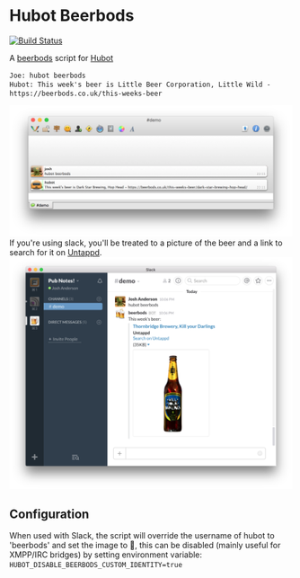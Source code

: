 # Hubot Beerbods
[![Build Status](https://travis-ci.org/andersonshatch/hubot-beerbods.svg?branch=master)](https://travis-ci.org/andersonshatch/hubot-beerbods)

A [beerbods](https://beerbods.co.uk) script for [Hubot](https://hubot.github.com)

```
Joe: hubot beerbods
Hubot: This week's beer is Little Beer Corporation, Little Wild - https://beerbods.co.uk/this-weeks-beer
```
![Preview in irc/xmpp](./img/nonslack.png?raw=true)
If you're using slack, you'll be treated to a picture of the beer and a link to search for it on [Untappd](http://untappd.com).
![Preview in Slack](./img/slack.png?raw=true)


## Configuration

When used with Slack, the script will override the username of hubot to 'beerbods' and set the image to :beers:,
this can be disabled (mainly useful for XMPP/IRC bridges) by setting environment variable: `HUBOT_DISABLE_BEERBODS_CUSTOM_IDENTITY=true`

